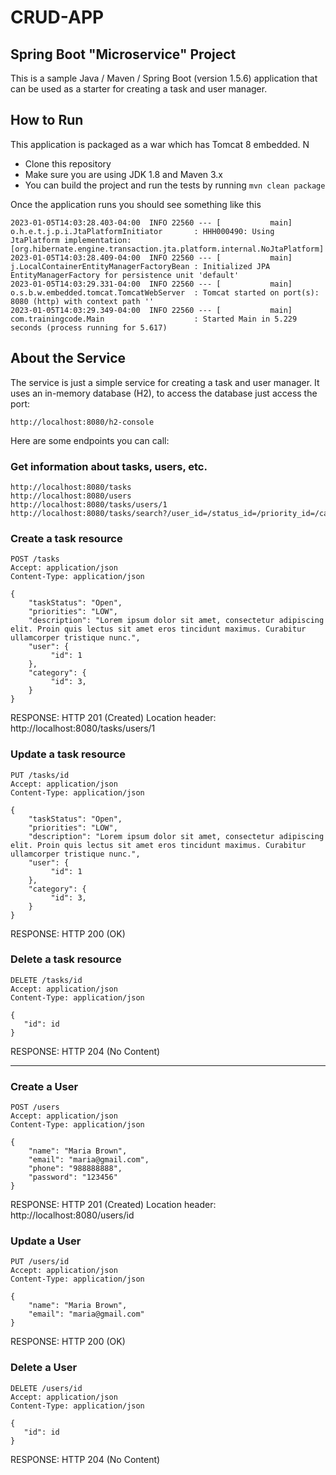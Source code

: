 # CRUD-APP

<h2> Spring Boot "Microservice" Project</h2>

This is a sample Java / Maven / Spring Boot (version 1.5.6) application that can be used as a starter for creating a task and user manager.

## How to Run 

This application is packaged as a war which has Tomcat 8 embedded. N

* Clone this repository 
* Make sure you are using JDK 1.8 and Maven 3.x
* You can build the project and run the tests by running 
```mvn clean package```

Once the application runs you should see something like this

```
2023-01-05T14:03:28.403-04:00  INFO 22560 --- [           main] o.h.e.t.j.p.i.JtaPlatformInitiator       : HHH000490: Using JtaPlatform implementation: [org.hibernate.engine.transaction.jta.platform.internal.NoJtaPlatform]
2023-01-05T14:03:28.409-04:00  INFO 22560 --- [           main] j.LocalContainerEntityManagerFactoryBean : Initialized JPA EntityManagerFactory for persistence unit 'default'
2023-01-05T14:03:29.331-04:00  INFO 22560 --- [           main] o.s.b.w.embedded.tomcat.TomcatWebServer  : Tomcat started on port(s): 8080 (http) with context path ''
2023-01-05T14:03:29.349-04:00  INFO 22560 --- [           main] com.trainingcode.Main                    : Started Main in 5.229 seconds (process running for 5.617)
```

## About the Service

The service is just a simple service for creating a task and user manager. It uses an in-memory database (H2), to access the database just access the port: 

```
http://localhost:8080/h2-console
```
Here are some endpoints you can call:

### Get information about tasks, users, etc.

```
http://localhost:8080/tasks
http://localhost:8080/users
http://localhost:8080/tasks/users/1
http://localhost:8080/tasks/search?/user_id=/status_id=/priority_id=/category_id=
```

### Create a task resource

```
POST /tasks
Accept: application/json
Content-Type: application/json

{
    "taskStatus": "Open",
    "priorities": "LOW",
    "description": "Lorem ipsum dolor sit amet, consectetur adipiscing elit. Proin quis lectus sit amet eros tincidunt maximus. Curabitur ullamcorper tristique nunc.",
    "user": {
         "id": 1
    },
    "category": {
         "id": 3,
    }
}
```
RESPONSE: HTTP 201 (Created)
Location header: http://localhost:8080/tasks/users/1

### Update a task resource

```
PUT /tasks/id
Accept: application/json
Content-Type: application/json

{
    "taskStatus": "Open",
    "priorities": "LOW",
    "description": "Lorem ipsum dolor sit amet, consectetur adipiscing elit. Proin quis lectus sit amet eros tincidunt maximus. Curabitur ullamcorper tristique nunc.",
    "user": {
         "id": 1
    },
    "category": {
         "id": 3,
    }
}
```
RESPONSE: HTTP 200 (OK)

### Delete a task resource

```
DELETE /tasks/id
Accept: application/json
Content-Type: application/json

{
   "id": id
}
```
RESPONSE: HTTP 204 (No Content)

---------------------------------------
### Create a User
```
POST /users
Accept: application/json
Content-Type: application/json

{
    "name": "Maria Brown",
    "email": "maria@gmail.com",
    "phone": "988888888",
    "password": "123456"
}
```
RESPONSE: HTTP 201 (Created)
Location header: http://localhost:8080/users/id

### Update a User

```
PUT /users/id
Accept: application/json
Content-Type: application/json

{
    "name": "Maria Brown",
    "email": "maria@gmail.com"
}
```
RESPONSE: HTTP 200 (OK)

### Delete a User

```
DELETE /users/id
Accept: application/json
Content-Type: application/json

{
   "id": id
}
```
RESPONSE: HTTP 204 (No Content)
